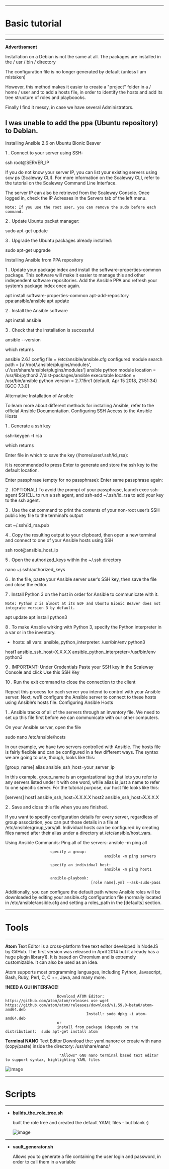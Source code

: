  ----------------------------------------------------------------------------------------------
 # Basic tutorial
  ----------------------------------------------------------------------------------------------
  
  ----------------------------------------------------------------------------------------------
  __Advertissment__
  
  Installation on a Debian is not the same at all. The packages are installed in the / usr / bin / directory

The configuration file is no longer generated by default (unless I am mistaken)

However, this method makes it easier to create a "project" folder in a / home / user and to add a hosts file, in order to identify the hosts and add its tree structure of roles and playboooks.

Finally I find it messy, in case we have several Administrators.

I was unable to add the ppa (Ubuntu repository) to Debian.
  ----------------------------------------------------------------------------------------------
  
Installing Ansible 2.6 on Ubuntu Bionic Beaver

1 . Connect to your server using SSH:

ssh root@SERVER_IP

If you do not know your server IP, you can list your existing servers using scw ps (Scaleway CLI). For more information on the Scaleway CLI, refer to the tutorial on the Scaleway Command Line Interface.

The server IP can also be retrieved from the Scaleway Console. Once logged in, check the IP Adresses in the Servers tab of the left menu.

    Note: If you use the root user, you can remove the sudo before each command.

2 . Update Ubuntu packet manager:

sudo apt-get update

3 . Upgrade the Ubuntu packages already installed:

sudo apt-get upgrade

Installing Ansible from PPA repository

1 . Update your package index and install the software-properties-common package. This software will make it easier to manage this and other independent software repositories. Add the Ansible PPA and refresh your system’s package index once again.

apt install software-properties-common
apt-add-repository ppa:ansible/ansible
apt update

2 . Install the Ansible software

apt install ansible

3 . Check that the installation is successful

ansible --version

which returns

ansible 2.6.1
  config file = /etc/ansible/ansible.cfg
  configured module search path = [u'/root/.ansible/plugins/modules', u'/usr/share/ansible/plugins/modules']
  ansible python module location = /usr/lib/python2.7/dist-packages/ansible
  executable location = /usr/bin/ansible
  python version = 2.7.15rc1 (default, Apr 15 2018, 21:51:34) [GCC 7.3.0]

Alternative Installation of Ansible

To learn more about different methods for installing Ansible, refer to the official Ansible Documentation.
Configuring SSH Access to the Ansible Hosts

1 . Generate a ssh key

ssh-keygen -t rsa

which returns

Enter file in which to save the key (/home/user/.ssh/id_rsa):

it is recommended to press Enter to generate and store the ssh key to the default location.

Enter passphrase (empty for no passphrase):
Enter same passphrase again:

2 . (OPTIONAL) To avoid the prompt of your passphrase, launch exec ssh-agent $SHELL to run a ssh agent, and ssh-add ~/.ssh/id_rsa to add your key to the ssh agent.

3 . Use the cat command to print the contents of your non-root user’s SSH public key file to the terminal’s output

cat ~/.ssh/id_rsa.pub

4 . Copy the resulting output to your clipboard, then open a new terminal and connect to one of your Ansible hosts using SSH

ssh root@ansible_host_ip

5 . Open the authorized_keys within the ~/.ssh directory

nano ~/.ssh/authorized_keys

6 . In the file, paste your Ansible server user’s SSH key, then save the file and close the editor.

7 . Install Python 3 on the host in order for Ansible to communicate with it.

    Note: Python 2 is almost at its EOF and Ubuntu Bionic Beaver does not integrate version 3 by default.

apt update
apt install python3

8 . To make Ansbile wirking with Python 3, specify the Python interpreter in a var or in the inventory.

 - hosts: all
  vars:
    ansible_python_interpreter: /usr/bin/env python3

host1 ansible_ssh_host=X.X.X.X ansible_python_interpreter=/usr/bin/env python3

9 . IMPORTANT: Under Credentials Paste your SSH key in the Scaleway Console and click Use this SSH Key

10 . Run the exit command to close the connection to the client

Repeat this process for each server you intend to control with your Ansible server. Next, we’ll configure the Ansible server to connect to these hosts using Ansible’s hosts file.
Configuring Ansible Hosts

1 . Ansible tracks of all of the servers through an inventory file. We need to set up this file first before we can communicate with our other computers.

On your Ansible server, open the file

sudo nano /etc/ansible/hosts

In our example, we have two servers controlled with Ansible. The hosts file is fairly flexible and can be configured in a few different ways. The syntax we are going to use, though, looks like this:

[group_name]
alias ansible_ssh_host=your_server_ip

In this example, group_name is an organizational tag that lets you refer to any servers listed under it with one word, while alias is just a name to refer to one specific server. For the tutorial purpose, our host file looks like this:

[servers]
host1 ansible_ssh_host=X.X.X.X
host2 ansible_ssh_host=X.X.X.X

2 . Save and close this file when you are finished.

If you want to specify configuration details for every server, regardless of group association, you can put those details in a file at /etc/ansible/group_vars/all. Individual hosts can be configured by creating files named after their alias under a directory at /etc/ansible/host_vars.



Using Ansible Commands:
                        Ping all of the servers:
                                                ansible -m ping all
                                                
                        specify a group:
                                                ansible -m ping servers
                                                 
                        specify an individual host:
                                                ansible -m ping host1
                         
                        ansible-playbook:
                                          [role name].yml --ask-sudo-pass
 
 Additionally, you can configure the default path where Ansible roles will be downloaded by editing your ansible.cfg configuration file
 (normally located in /etc/ansible/ansible.cfg and setting a roles_path in the [defaults] section.
 
 ----------------------------------------------------------------------------------------------
 # Tools
 ----------------------------------------------------------------------------------------------

 __Atom__ Text Editor is a cross-platform free text editor developed in NodeJS by GitHub. The first version was released in April 2014 but it already has a huge plugin library1). It is based on Chromium and is extremely customizable. It can also be used as an idea.

Atom supports most programming languages, including Python, Javascript, Bash, Ruby, Perl, C, C ++, Java, and many more.

__!__NEED A GUI INTERFACE__!__

                           Download ATOM Editor: https://github.com/atom/atom/releases use wget https://github.com/atom/atom/releases/download/v1.59.0-beta0/atom-amd64.deb
                                        Install: sudo dpkg -i atom-amd64.deb
                           or
                           install from package (depends on the distribution):  sudo apt-get install atom
                           
 
 __Terminal NANO__ Text Editor
                            Download the: yaml.nanorc or create with nano (copy/paste) inside the directory: /usr/share/nano/
                            
                            "Allows" GNU nano terminal based text editor to support syntax, highlighting YAML files
 
![image](https://user-images.githubusercontent.com/28867314/134562058-ea2db230-0148-4618-8f6d-5f1254512935.png)

  ----------------------------------------------------------------------------------------------
 # Scripts
 ----------------------------------------------------------------------------------------------
 
 * __builds_the_role_tree.sh__
 
    built the role tree and created the default YAML files - but blank :)
    
    ![image](https://user-images.githubusercontent.com/28867314/134551387-4e1f92ae-6104-4309-9a6d-81c4e2623570.png)

 
  ----------------------------------------------------------------------------------------------
  
  * __vault_generator.sh__
  
    Allows you to generate a file containing the user login and password, in order to call them in a variable
  
